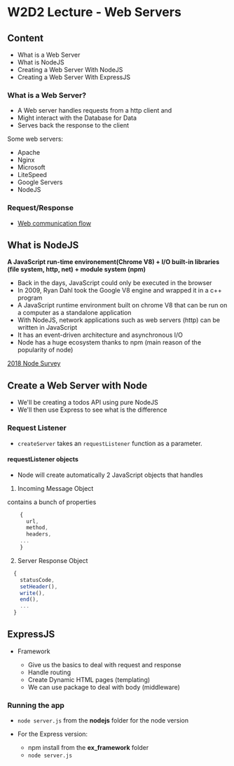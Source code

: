 # W2D2 Lecture - Web Servers

## Content

- What is a Web Server
- What is NodeJS
- Creating a Web Server With NodeJS
- Creating a Web Server With ExpressJS

### What is a Web Server?

- A Web server handles requests from a http client and
- Might interact with the Database for Data
- Serves back the response to the client

Some web servers:

- Apache
- Nginx
- Microsoft
- LiteSpeed
- Google Servers
- NodeJS

### Request/Response

- [Web communication flow](./web_server.png)

## What is NodeJS

**A JavaScript run-time environement(Chrome V8) + I/O built-in libraries (file system, http, net) + module system (npm)**

- Back in the days, JavaScript could only be executed in the browser
- In 2009, Ryan Dahl took the Google V8 engine and wrapped it in a c++ program
- A JavaScript runtime environment built on chrome V8 that can be run on a computer as a standalone application
- With NodeJS, network applications such as web servers (http) can be written in JavaScript
- It has an event-driven architecture and asynchronous I/O
- Node has a huge ecosystem thanks to npm (main reason of the popularity of node)

[2018 Node Survey](https://nodejs.org/en/user-survey-report/)

## Create a Web Server with Node

- We'll be creating a todos API using pure NodeJS
- We'll then use Express to see what is the difference

### Request Listener

- `createServer` takes an `requestListener` function as a parameter.

#### requestListener objects

- Node will create automatically 2 JavaScript objects that handles

1. Incoming Message Object

contains a bunch of properties

```js
    {
      url,
      method,
      headers,
    ...
    }
```

2. Server Response Object

```js
  {
    statusCode,
    setHeader(),
    write(),
    end(),
    ...
  }
```

## ExpressJS

- Framework

  - Give us the basics to deal with request and response
  - Handle routing
  - Create Dynamic HTML pages (templating)
  - We can use package to deal with body (middleware)

### Running the app

- `node server.js` from the **nodejs** folder for the node version
- For the Express version:

  - npm install from the **ex_framework** folder
  - `node server.js`
